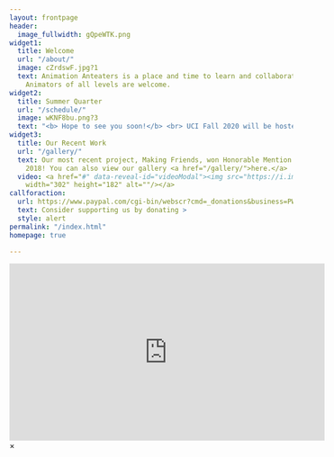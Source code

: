 ```yaml
---
layout: frontpage
header:
  image_fullwidth: gQpeWTK.png
widget1:
  title: Welcome
  url: "/about/"
  image: cZrdswF.jpg?1
  text: Animation Anteaters is a place and time to learn and collaborate on animation.
    Animators of all levels are welcome.
widget2:
  title: Summer Quarter
  url: "/schedule/"
  image: wKNF8bu.png?3
  text: "<b> Hope to see you soon!</b> <br> UCI Fall 2020 will be hosted online."
widget3:
  title: Our Recent Work
  url: "/gallery/"
  text: Our most recent project, Making Friends, won Honorable Mention at Zotfest
    2018! You can also view our gallery <a href="/gallery/">here.</a>
  video: <a href="#" data-reveal-id="videoModal"><img src="https://i.imgur.com/mHh9JRr.png"
    width="302" height="182" alt=""/></a>
callforaction:
  url: https://www.paypal.com/cgi-bin/webscr?cmd=_donations&business=PWCG9BKYRXGZN&lc=US&item_name=Animation%20Anteaters&item_number=AniAnt%20Club%20Fund&currency_code=USD&bn=PP%2dDonationsBF%3adonate%2520button_zpsxvnh45hr%2epng%2ehtml%3aNonHosted
  text: Consider supporting us by donating >
  style: alert
permalink: "/index.html"
homepage: true

---
```

<div id="videoModal" class="reveal-modal large" data-reveal="">
  <div class="flex-video widescreen vimeo" style="display: block;">
    <iframe width="560" height="315" src="https://www.youtube.com/embed/pyLcI3ti4Sw" frameborder="0" gesture="media" allow="encrypted-media" allowfullscreen></iframe>
  </div>
  <a class="close-reveal-modal">&#215;</a>
</div>